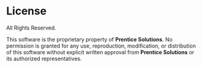 # License
All Rights Reserved.

This software is the proprietary property of **Prentice Solutions**. No permission is granted for any use, reproduction, modification, or distribution of this software without explicit written approval from **Prentice Solutions** or its authorized representatives.
